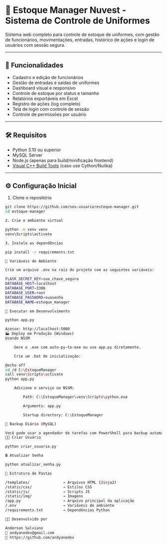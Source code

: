 # 🧥 Estoque Manager Nuvest - Sistema de Controle de Uniformes

Sistema web completo para controle de estoque de uniformes, com gestão de funcionários, movimentações, entradas, histórico de ações e login de usuários com sessão segura.

---

## 🚀 Funcionalidades

- Cadastro e edição de funcionários
- Gestão de entradas e saídas de uniformes
- Dashboard visual e responsivo
- Controle de estoque por status e tamanho
- Relatórios exportáveis em Excel
- Registro de ações (log completo)
- Tela de login com controle de sessão
- Controle de permissões por usuário

---

## 🛠️ Requisitos

- Python 3.10 ou superior
- MySQL Server
- Node.js (apenas para build/minificação frontend)
- [Visual C++ Build Tools](https://visualstudio.microsoft.com/visual-cpp-build-tools/) (caso use Cython/Nuitka)

---

## ⚙️ Configuração Inicial

1. Clone o repositório

```bash
git clone https://github.com/seu-usuario/estoque-manager.git
cd estoque-manager

2. Crie o ambiente virtual

python -m venv venv
venv\Scripts\activate

3. Instale as dependências

pip install -r requirements.txt

🔐 Variáveis de Ambiente

Crie um arquivo .env na raiz do projeto com as seguintes variáveis:

FLASK_SECRET_KEY=sua_chave_segura
DATABASE_HOST=localhost
DATABASE_PORT=3306
DATABASE_USER=root
DATABASE_PASSWORD=suasenha
DATABASE_NAME=estoque_manager

🧪 Executar em Desenvolvimento

python app.py

Acesse: http://localhost:5000
🏭 Deploy em Produção (Windows)
Usando NSSM

    Gere o .exe com auto-py-to-exe ou use app.py diretamente.

    Crie um .bat de inicialização:

@echo off
cd /d C:\EstoqueManager
call venv\Scripts\activate
python app.py

    Adicione o serviço no NSSM:

        Path: C:\EstoqueManager\venv\Scripts\python.exe

        Arguments: app.py

        Startup directory: C:\EstoqueManager

💾 Backup Diário (MySQL)

Você pode usar o agendador de tarefas com PowerShell para backup automático. Exemplo de script disponível em /scripts/backup_mysql.ps1.
👨‍💻 Criar Usuário

python criar_usuario.py

🔒 Atualizar Senha

python atualizar_senha.py

📁 Estrutura de Pastas

/templates/               → Arquivos HTML (Jinja2)
/static/css/              → Estilos CSS
/static/js/               → Scripts JS
/static/img/              → Imagens
/app.py                   → Arquivo principal da aplicação
/.env                     → Variáveis de ambiente
/requirements.txt         → Dependências Python

👨‍💼 Desenvolvido por

Anderson Salviano
📧 andyanodev@gmail.com
🔗 https://github.com/andyanodev
